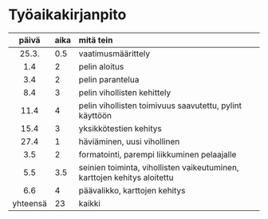 # Työaikakirjanpito

| päivä | aika | mitä tein  |
| :----:|:-----| :-----|
| 25.3. | 0.5  | vaatimusmäärittely |
| 1.4   | 2    | pelin aloitus |
| 3.4   | 2    | pelin parantelua |
| 8.4   | 3    | pelin vihollisten kehittely |
| 11.4  | 4    | pelin vihollisten toimivuus saavutettu, pylint käyttöön |
| 15.4  | 3    | yksikkötestien kehitys |
| 27.4  | 1    | häviäminen, uusi vihollinen
| 3.5   | 2    | formatointi, parempi liikkuminen pelaajalle
| 5.5   | 3.5  | seinien toiminta, vihollisten vaikeutuminen, karttojen kehitys aloitettu
| 6.6   | 4    | päävalikko, karttojen kehitys
|yhteensä | 23 | kaikki |
